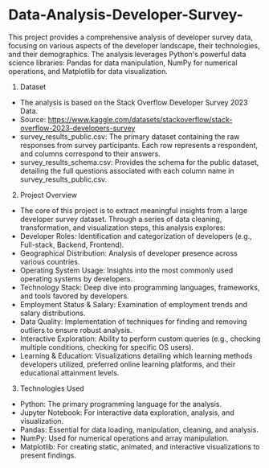 # Data-Analysis-Developer-Survey-

This project provides a comprehensive analysis of developer survey data, focusing on various aspects of the developer landscape, their technologies, and their demographics. The analysis leverages Python's powerful data science libraries: Pandas for data manipulation, NumPy for numerical operations, and Matplotlib for data visualization.

1. Dataset
* The analysis is based on the Stack Overflow Developer Survey 2023 Data.
* Source: https://www.kaggle.com/datasets/stackoverflow/stack-overflow-2023-developers-survey
* survey_results_public.csv: The primary dataset containing the raw responses from survey participants. Each row represents a respondent, and columns correspond to their answers.
* survey_results_schema.csv: Provides the schema for the public dataset, detailing the full questions associated with each column name in survey_results_public.csv.

2. Project Overview
* The core of this project is to extract meaningful insights from a large developer survey dataset. Through a series of data cleaning, transformation, and visualization steps, this analysis explores:
* Developer Roles: Identification and categorization of developers (e.g., Full-stack, Backend, Frontend).
* Geographical Distribution: Analysis of developer presence across various countries.
* Operating System Usage: Insights into the most commonly used operating systems by developers.
* Technology Stack: Deep dive into programming languages, frameworks, and tools favored by developers.
* Employment Status & Salary: Examination of employment trends and salary distributions.
* Data Quality: Implementation of techniques for finding and removing outliers to ensure robust analysis.
* Interactive Exploration: Ability to perform custom queries (e.g., checking multiple conditions, checking for specific OS users).
* Learning & Education: Visualizations detailing which learning methods developers utilized, preferred online learning platforms, and their educational attainment levels.

3. Technologies Used
* Python: The primary programming language for the analysis.
* Jupyter Notebook: For interactive data exploration, analysis, and visualization.
* Pandas: Essential for data loading, manipulation, cleaning, and analysis.
* NumPy: Used for numerical operations and array manipulation.
* Matplotlib: For creating static, animated, and interactive visualizations to present findings.
